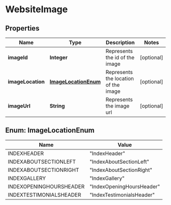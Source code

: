 
# WebsiteImage

## Properties
Name | Type | Description | Notes
------------ | ------------- | ------------- | -------------
**imageId** | **Integer** | Represents the id of the image |  [optional]
**imageLocation** | [**ImageLocationEnum**](#ImageLocationEnum) | Represents the location of the image |  [optional]
**imageUrl** | **String** | Represents the image url |  [optional]


<a name="ImageLocationEnum"></a>
## Enum: ImageLocationEnum
Name | Value
---- | -----
INDEXHEADER | &quot;IndexHeader&quot;
INDEXABOUTSECTIONLEFT | &quot;IndexAboutSectionLeft&quot;
INDEXABOUTSECTIONRIGHT | &quot;IndexAboutSectionRight&quot;
INDEXGALLERY | &quot;IndexGallery&quot;
INDEXOPENINGHOURSHEADER | &quot;IndexOpeningHoursHeader&quot;
INDEXTESTIMONIALSHEADER | &quot;IndexTestimonialsHeader&quot;



